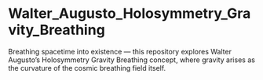 # Walter_Augusto_Holosymmetry_Gravity_Breathing
Breathing spacetime into existence — this repository explores Walter Augusto’s Holosymmetry Gravity Breathing concept, where gravity arises as the curvature of the cosmic breathing field itself.
